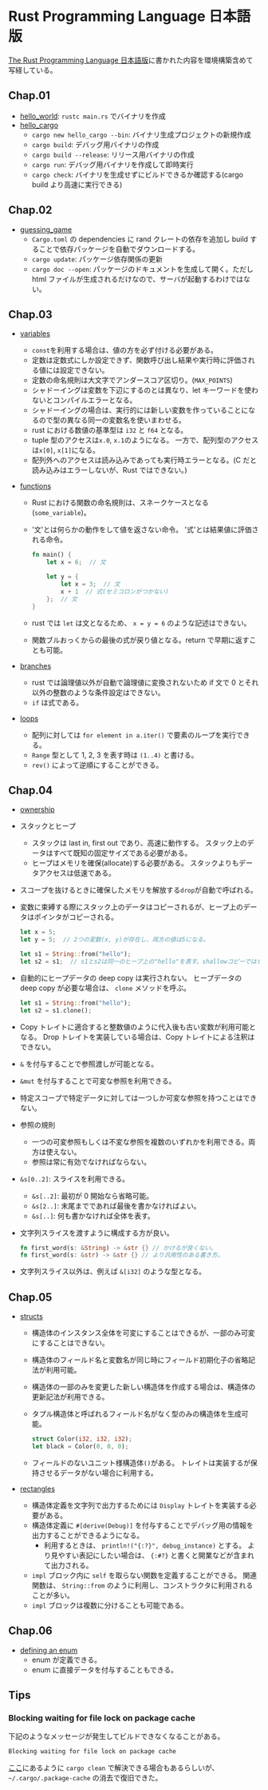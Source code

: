 # Rust Programming Language 日本語版

[The Rust Programming Language 日本語版][rust-jp]に書かれた内容を環境構築含めて写経している。

[rust-jp]: https://doc.rust-jp.rs/book-ja/title-page.html

## Chap.01

- [hello_world](hello_world): `rustc main.rs` でバイナリを作成
- [hello_cargo](hello_cargo)
  - `cargo new hello_cargo --bin`: バイナリ生成プロジェクトの新規作成
  - `cargo build`: デバッグ用バイナリの作成
  - `cargo build --release`: リリース用バイナリの作成
  - `cargo run`: デバッグ用バイナリを作成して即時実行
  - `cargo check`: バイナリを生成せずにビルドできるか確認する(cargo build より高速に実行できる)

## Chap.02

- [guessing_game](guessing_game)
  - `Cargo.toml` の dependencies に rand クレートの依存を追加し build することで依存パッケージを自動でダウンロードする。
  - `cargo update`: パッケージ依存関係の更新
  - `cargo doc --open`: パッケージのドキュメントを生成して開く。ただし html ファイルが生成されるだけなので、サーバが起動するわけではない。

## Chap.03

- [variables](variables)
  - `const`を利用する場合は、値の方を必ず付ける必要がある。
  - 定数は定数式にしか設定できず、関数呼び出し結果や実行時に評価される値には設定できない。
  - 定数の命名規則は大文字でアンダースコア区切り。(`MAX_POINTS`)
  - シャドーイングは変数を下辺にするのとは異なり、let キーワードを使わないとコンパイルエラーとなる。
  - シャドーイングの場合は、実行的には新しい変数を作っていることになるので型の異なる同一の変数名を使いまわせる。
  - rust における数値の基準型は `i32` と `f64` となる。
  - tuple 型のアクセスは`x.0`, `x.1`のようになる。
    一方で、配列型のアクセスは`x[0]`, `x[1]`になる。
  - 配列外へのアクセスは読み込みであっても実行時エラーとなる。(C だと読み込みはエラーしないが、Rust ではできない。)
- [functions](functions)

  - Rust における関数の命名規則は、スネークケースとなる(`some_variable`)。
  - '文'とは何らかの動作をして値を返さない命令。
    '式'とは結果値に評価される命令。

    ```rs
    fn main() {
        let x = 6;  // 文

        let y = {
            let x = 3;  // 文
            x + 1  // 式(セミコロンがつかない)
        };  // 文
    }
    ```

  - rust では `let` は文となるため、 `x = y = 6` のような記述はできない。
  - 関数ブルおっくからの最後の式が戻り値となる。return で早期に返すことも可能。

- [branches](branches)
  - rust では論理値以外が自動で論理値に変換されないため if 文で 0 とそれ以外の整数のような条件設定はできない。
  - `if` は式である。
- [loops](loops)
  - 配列に対しては `for element in a.iter()` で要素のループを実行できる。
  - `Range` 型として 1, 2, 3 を表す時は `(1..4)` と書ける。
  - `rev()` によって逆順にすることができる。

## Chap.04

- [ownership](ownership)
- スタックとヒープ
  - スタックは last in, first out であり、高速に動作する。
    スタック上のデータはすべて既知の固定サイズである必要がある。
  - ヒープはメモリを確保(allocate)する必要がある。
    スタックよりもデータアクセスは低速である。
- スコープを抜けるときに確保したメモリを解放する`drop`が自動で呼ばれる。
- 変数に束縛する際にスタック上のデータはコピーされるが、ヒープ上のデータはポインタがコピーされる。

  ```rs
  let x = 5;
  let y = 5;  // 2つの変数(x, y)が存在し、両方の値は5になる。

  let s1 = String::from("hello");
  let s2 = s1;  // s1とs2は同一のヒープ上の"hello"を表す。shallowコピーではなくmoveとなりs1は無効化される。
  ```

- 自動的にヒープデータの deep copy は実行されない。
  ヒープデータの deep copy が必要な場合は、 `clone` メソッドを呼ぶ。

  ```rs
  let s1 = String::from("hello");
  let s2 = s1.clone();
  ```

- Copy トレイトに適合すると整数値のように代入後も古い変数が利用可能となる。
  Drop トレイトを実装している場合は、Copy トレイトによる注釈はできない。
- `&` を付与することで参照渡しが可能となる。
- `&mut` を付与することで可変な参照を利用できる。
- 特定スコープで特定データに対しては一つしか可変な参照を持つことはできない。
- 参照の規則
  - 一つの可変参照もしくは不変な参照を複数のいずれかを利用できる。両方は使えない。
  - 参照は常に有効でなければならない。
- `&s[0..2]`: スライスを利用できる。
  - `&s[..2]`: 最初が 0 開始なら省略可能。
  - `&s[2..]`: 末尾までであれば最後を書かなければよい。
  - `&s[..]`: 何も書かなければ全体を表す。
- 文字列スライスを渡すように構成する方が良い。

  ```rs
  fn first_word(s: &String) -> &str {} // かけるが良くない。
  fn first_word(s: &str) -> &str {} // より汎用性のある書き方。
  ```

- 文字列スライス以外は、例えば `&[i32]` のような型となる。

## Chap.05

- [structs](structs)

  - 構造体のインスタンス全体を可変にすることはできるが、一部のみ可変にすることはできない。
  - 構造体のフィールド名と変数名が同じ時にフィールド初期化子の省略記法が利用可能。
  - 構造体の一部のみを変更した新しい構造体を作成する場合は、構造体の更新記法が利用できる。
  - タプル構造体と呼ばれるフィールド名がなく型のみの構造体を生成可能。

    ```rs
    struct Color(i32, i32, i32);
    let black = Color(0, 0, 0);
    ```

  - フィールドのないユニット様構造体`()`がある。
    トレイトは実装するが保持させるデータがない場合に利用する。

- [rectangles](rectangles)
  - 構造体定義を文字列で出力するためには `Display` トレイトを実装する必要がある。
  - 構造体定義に `#[derive(Debug)]` を付与することでデバッグ用の情報を出力することができるようになる。
    - 利用するときは、 `println!("{:?}", debug_instance)` とする。
      より見やすい表記にしたい場合は、 `{:#?}` と書くと開業などが含まれて出力される。
  - `impl` ブロック内に `self` を取らない関数を定義することができる。
    関連関数は、 `String::from` のように利用し、コンストラクタに利用されることが多い。
  - `impl` ブロックは複数に分けることも可能である。

## Chap.06

- [defining an enum](defining-an-enum)
  - enum が定義できる。
  - enum に直接データを付与することもできる。

## Tips

### Blocking waiting for file lock on package cache

下記のようなメッセージが発生してビルドできなくなることがある。

```txt
Blocking waiting for file lock on package cache
```

[ここ][zen-tanshio]にあるように `cargo clean` で解決できる場合もあるらしいが、 `~/.cargo/.package-cache` の消去で復旧できた。

[zen-tanshio]: https://zenn.dev/tanshio/articles/0cfbea0c2e2a29
